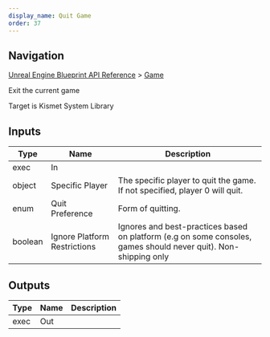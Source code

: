 ```yaml
---
display_name: Quit Game
order: 37
---
```

## Navigation

[Unreal Engine Blueprint API Reference](https://dev.epicgames.com/documentation/en-us/unreal-engine/BlueprintAPI) > [Game](https://dev.epicgames.com/documentation/en-us/unreal-engine/BlueprintAPI/Game)

Exit the current game

Target is Kismet System Library

## Inputs

| Type | Name | Description |
| --- | --- | --- |
| exec | In |  |
| object | Specific Player | The specific player to quit the game. If not specified, player 0 will quit. |
| enum | Quit Preference | Form of quitting. |
| boolean | Ignore Platform Restrictions | Ignores and best-practices based on platform (e.g on some consoles, games should never quit). Non-shipping only |

## Outputs

| Type | Name | Description |
| --- | --- | --- |
| exec | Out |  |

